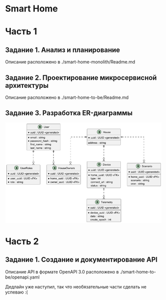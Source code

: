﻿# Smart Home

# Часть 1

## **Задание 1. Анализ и планирование**
Описание расположено в ./smart-home-monolith/Readme.md

## **Задание 2. Проектирование микросервисной архитектуры**
Описание расположено в ./smart-home-to-be/Readme.md

## **Задание 3. Разработка ER-диаграммы**

  ![ER diagram for Smart Home Microservices](smart-home-to-be/er-diagram.png)

# Часть 2

## **Задание 1. Создание и документирование API**
Описание API в формате OpenAPI 3.0 расположено в ./smart-home-to-be/openapi.yaml

Дедлайн уже наступил, так что необязательные части сделать не успеваю :(
